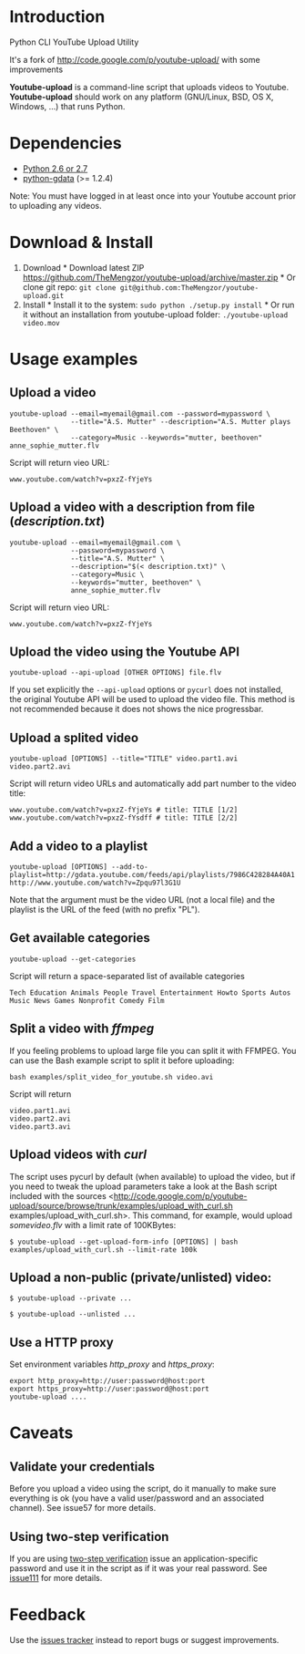 # Introduction

Python CLI YouTube Upload Utility

It's a fork of <http://code.google.com/p/youtube-upload/> with some improvements

**Youtube-upload** is a command-line script that uploads videos to Youtube. **Youtube-upload** should work on any platform (GNU/Linux, BSD, OS X, Windows, ...) that runs Python.

# Dependencies

  * [Python 2.6 or 2.7](http://www.python.org)
  * [python-gdata](http://code.google.com/p/gdata-python-client) (>= 1.2.4)

Note: You must have logged in at least once into your Youtube account prior to uploading any videos.

# Download & Install

  1. Download
    * Download latest ZIP <https://github.com/TheMengzor/youtube-upload/archive/master.zip>
    * Or clone git repo: `git clone git@github.com:TheMengzor/youtube-upload.git`
  2. Install
    * Install it to the system: `sudo python ./setup.py install`
    * Or run it without an installation from youtube-upload folder: `./youtube-upload video.mov`

# Usage examples

## Upload a video

```
youtube-upload --email=myemail@gmail.com --password=mypassword \
               --title="A.S. Mutter" --description="A.S. Mutter plays Beethoven" \
               --category=Music --keywords="mutter, beethoven" anne_sophie_mutter.flv
```

Script will return vieo URL:

```
www.youtube.com/watch?v=pxzZ-fYjeYs
```

## Upload a video with a description from file (_description.txt_)

```
youtube-upload --email=myemail@gmail.com \
               --password=mypassword \
               --title="A.S. Mutter" \
               --description="$(< description.txt)" \
               --category=Music \
               --keywords="mutter, beethoven" \
               anne_sophie_mutter.flv
```

Script will return vieo URL:

```
www.youtube.com/watch?v=pxzZ-fYjeYs
```

## Upload the video using the Youtube API

```
youtube-upload --api-upload [OTHER OPTIONS] file.flv
```

If you set explicitly the `--api-upload` options or `pycurl` does not installed, the original Youtube API will be used to upload the video file. This method is not recommended because it does not shows the nice progressbar.

## Upload a splited video

```
youtube-upload [OPTIONS] --title="TITLE" video.part1.avi video.part2.avi
```

Script will return video URLs and automatically add part number to the video title:

```
www.youtube.com/watch?v=pxzZ-fYjeYs # title: TITLE [1/2]
www.youtube.com/watch?v=pxzZ-fYsdff # title: TITLE [2/2]
```

## Add a video to a playlist

```
youtube-upload [OPTIONS] --add-to-playlist=http://gdata.youtube.com/feeds/api/playlists/7986C428284A40A1 http://www.youtube.com/watch?v=Zpqu97l3G1U
```

Note that the argument must be the video URL (not a local file) and the playlist is the URL of the feed (with no prefix "PL").

## Get available categories

```
youtube-upload --get-categories
```
Script will return a space-separated list of available categories

```
Tech Education Animals People Travel Entertainment Howto Sports Autos Music News Games Nonprofit Comedy Film
```

## Split a video with _ffmpeg_

If you feeling problems to upload large file you can split it with FFMPEG. You can use the Bash example script to split it before uploading:

```
bash examples/split_video_for_youtube.sh video.avi
```

Script will return

```
video.part1.avi
video.part2.avi
video.part3.avi
```

## Upload videos with _curl_

The script uses pycurl by default (when available) to upload the video, but if you need to tweak the upload parameters take a look at the Bash script included with the sources <http://code.google.com/p/youtube-upload/source/browse/trunk/examples/upload_with_curl.sh examples/upload_with_curl.sh>. This command, for example, would upload _somevideo.flv_ with a limit rate of 100KBytes:

```
$ youtube-upload --get-upload-form-info [OPTIONS] | bash examples/upload_with_curl.sh --limit-rate 100k
```

## Upload a non-public (private/unlisted) video:

```
$ youtube-upload --private ...
```

```
$ youtube-upload --unlisted ...
```

## Use a HTTP proxy

Set environment variables *http_proxy* and *https_proxy*:

```
export http_proxy=http://user:password@host:port
export https_proxy=http://user:password@host:port
youtube-upload ....
```

# Caveats

## Validate your credentials

Before you upload a video using the script, do it manually to make sure everything is ok (you have a valid user/password and an associated channel). See issue57 for more details.

## Using two-step verification

If you are using [two-step verification](https://support.google.com/accounts/answer/180744?hl=en) issue an application-specific password and use it in the script as if it was your real password. See [issue111](https://code.google.com/p/youtube-upload/issues/detail?id=111) for more details.

# Feedback

Use the [issues tracker](http://code.google.com/p/youtube-upload/issues/) instead to report bugs or suggest improvements.
